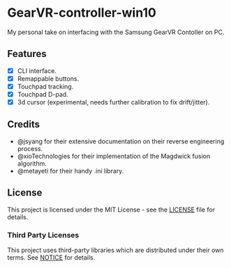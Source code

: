 # GearVR-controller-win10

My personal take on interfacing with the Samsung GearVR Contoller on PC.

## Features

- [x] CLI interface.
- [x] Remappable buttons.
- [x] Touchpad tracking.
- [x] Touchpad D-pad.
- [x] 3d cursor (experimental, needs further calibration to fix drift/jitter).

## Credits

- @jsyang for their extensive documentation on their reverse engineering process.
- @xioTechnologies for their implementation of the Magdwick fusion algorithm.
- @metayeti for their handy .ini library.

## License

This project is licensed under the MIT License - see the [LICENSE](LICENSE) file for details.

### Third Party Licenses

This project uses third-party libraries which are distributed under their own terms. See [NOTICE](NOTICE) for details.
